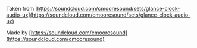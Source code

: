 Taken from [https://soundcloud.com/cmooresound/sets/glance-clock-audio-ux](https://soundcloud.com/cmooresound/sets/glance-clock-audio-ux)

Made by [https://soundcloud.com/cmooresound](https://soundcloud.com/cmooresound)